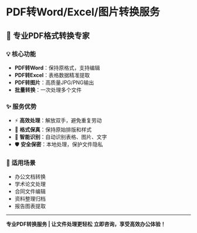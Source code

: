 # PDF转Word/Excel/图片转换服务

## 🎯 **专业PDF格式转换专家**

### 💡 **核心功能**
- **PDF转Word**：保持原格式，支持编辑
- **PDF转Excel**：表格数据精准提取
- **PDF转图片**：高质量JPG/PNG输出
- **批量转换**：一次处理多个文件

### ✨ **服务优势**
- ⚡ **高效处理**：解放双手，避免重复劳动
- 🎯 **格式保真**：保持原始排版和样式
- 💼 **智能识别**：自动识别表格、图片、文字
- 🛡️ **安全保密**：本地处理，保护文件隐私

### 🎨 **适用场景**
- 办公文档转换
- 学术论文处理
- 合同文件编辑
- 资料整理归档
- 报告图表提取

---

**专业PDF转换服务 | 让文件处理更轻松**
**立即咨询，享受高效办公体验！**